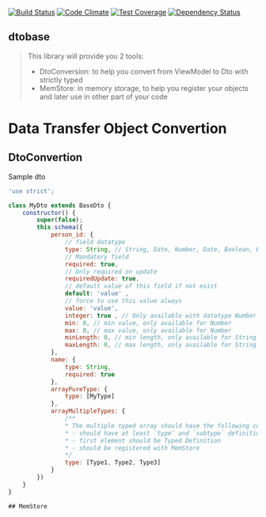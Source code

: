 [![Build Status](https://travis-ci.org/immanuel192/dtobase.png?branch=master)](https://travis-ci.org/immanuel192/dtobase/)
[![Code Climate](https://codeclimate.com/github/immanuel192/dtobase.png)](https://codeclimate.com/github/immanuel192/dtobase)
[![Test Coverage](https://codeclimate.com/github/immanuel192/dtobase/badges/coverage.svg)](https://codeclimate.com/github/immanuel192/dtobase/coverage)
[![Dependency Status](https://david-dm.org/immanuel192/dtobase.png)](https://david-dm.org/immanuel192/dtobase)

## dtobase
> This library will provide you 2 tools:
> - DtoConversion: to help you convert from ViewModel to Dto with strictly typed
> - MemStore: in memory storage, to help you register your objects and later use in other part of your code
# Data Transfer Object Convertion

## DtoConvertion

Sample dto
```javascript
'use strict';

class MyDto extends BaseDto {
    constructor() {
        super(false);
        this.schema({
            person_id: {
                // field datatype 
                type: String, // String, Date, Number, Date, Boolean, BaseCloudantDtoClass, [Datatype]
                // Mandatory field
                required: true,
                // Only required on update
                requiredUpdate: true,
                // default value of this field if not exist
                default: 'value' ,
                // force to use this value always
                value: 'value',
                integer: true , // Only available with datatype Number
                min: 0, // min value, only available for Number
                max: 0, // max value, only available for Number
                minLength: 0, // min length, only available for String
                maxLength: 0, // max length, only available for String
            },
            name: {
                type: String,
                required: true
            },
            arrayPureType: {
                type: [MyType]
            },
            arrayMultipleTypes: {
                /**
                * The multiple typed array should have the following conditions:
                * - should have at least `type` and `subtype` definition
                * - first element should be Typed Definition
                * - should be registered with MemStore
                */
                type: [Type1, Type2, Type3]
            }
        })
    }
}

## MemStore